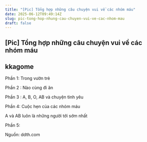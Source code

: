 ```yaml
---
title: "[Pic] Tổng hợp những câu chuyện vui về các nhóm máu"
date: 2025-06-12T09:49:14Z
slug: pic-tong-hop-nhung-cau-chuyen-vui-ve-cac-nhom-mau
draft: false
---
```


## [Pic] Tổng hợp những câu chuyện vui về các nhóm máu

## kkagome

Phần 1: Trong vườn trẻ





Phần 2 : Nào cùng đi ăn




Phần 3 : A, B, O, AB và chuyện tình yêu
​







Phần 4: Cuộc hẹn của các nhóm máu

A và AB luôn là những người tới sớm nhất 



Phần 5:


Nguồn: ddth.com​

​
​
​